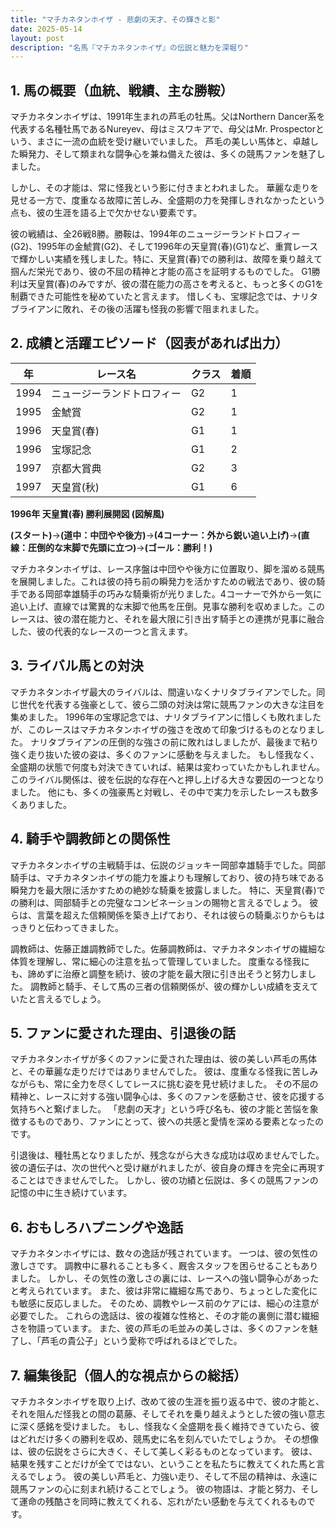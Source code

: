 ```yaml
---
title: "マチカネタンホイザ - 悲劇の天才、その輝きと影"
date: 2025-05-14
layout: post
description: "名馬『マチカネタンホイザ』の伝説と魅力を深堀り"
---
```


## 1. 馬の概要（血統、戦績、主な勝鞍）

マチカネタンホイザは、1991年生まれの芦毛の牡馬。父はNorthern Dancer系を代表する名種牡馬であるNureyev、母はミスワキアで、母父はMr. Prospectorという、まさに一流の血統を受け継いでいました。  芦毛の美しい馬体と、卓越した瞬発力、そして類まれな闘争心を兼ね備えた彼は、多くの競馬ファンを魅了しました。

しかし、その才能は、常に怪我という影に付きまとわれました。  華麗な走りを見せる一方で、度重なる故障に苦しみ、全盛期の力を発揮しきれなかったという点も、彼の生涯を語る上で欠かせない要素です。

彼の戦績は、全26戦8勝。勝鞍は、1994年のニュージーランドトロフィー(G2)、1995年の金鯱賞(G2)、そして1996年の天皇賞(春)(G1)など、重賞レースで輝かしい実績を残しました。特に、天皇賞(春)での勝利は、故障を乗り越えて掴んだ栄光であり、彼の不屈の精神と才能の高さを証明するものでした。  G1勝利は天皇賞(春)のみですが、彼の潜在能力の高さを考えると、もっと多くのG1を制覇できた可能性を秘めていたと言えます。  惜しくも、宝塚記念では、ナリタブライアンに敗れ、その後の活躍も怪我の影響で阻まれました。


## 2. 成績と活躍エピソード（図表があれば出力）

| 年 | レース名          | クラス | 着順 |
|---|-------------------|-------|------|
| 1994 | ニュージーランドトロフィー | G2    | 1     |
| 1995 | 金鯱賞            | G2    | 1     |
| 1996 | 天皇賞(春)        | G1    | 1     |
| 1996 | 宝塚記念          | G1    | 2     |
| 1997 | 京都大賞典        | G2    | 3     |
| 1997 | 天皇賞(秋)        | G1    | 6     |


**1996年 天皇賞(春) 勝利展開図 (図解風)**

**(スタート)**→**(道中：中団やや後方)**→**(4コーナー：外から鋭い追い上げ)**→**(直線：圧倒的な末脚で先頭に立つ)**→**(ゴール：勝利！)**

マチカネタンホイザは、レース序盤は中団やや後方に位置取り、脚を溜める競馬を展開しました。これは彼の持ち前の瞬発力を活かすための戦法であり、彼の騎手である岡部幸雄騎手の巧みな騎乗術が光りました。4コーナーで外から一気に追い上げ、直線では驚異的な末脚で他馬を圧倒。見事な勝利を収めました。このレースは、彼の潜在能力と、それを最大限に引き出す騎手との連携が見事に融合した、彼の代表的なレースの一つと言えます。


## 3. ライバル馬との対決

マチカネタンホイザ最大のライバルは、間違いなくナリタブライアンでした。同じ世代を代表する強豪として、彼ら二頭の対決は常に競馬ファンの大きな注目を集めました。  1996年の宝塚記念では、ナリタブライアンに惜しくも敗れましたが、このレースはマチカネタンホイザの強さを改めて印象づけるものとなりました。  ナリタブライアンの圧倒的な強さの前に敗れはしましたが、最後まで粘り強く走り抜いた彼の姿は、多くのファンに感動を与えました。  もし怪我なく、全盛期の状態で何度も対決できていれば、結果は変わっていたかもしれません。  このライバル関係は、彼を伝説的な存在へと押し上げる大きな要因の一つとなりました。  他にも、多くの強豪馬と対戦し、その中で実力を示したレースも数多くありました。


## 4. 騎手や調教師との関係性

マチカネタンホイザの主戦騎手は、伝説のジョッキー岡部幸雄騎手でした。岡部騎手は、マチカネタンホイザの能力を誰よりも理解しており、彼の持ち味である瞬発力を最大限に活かすための絶妙な騎乗を披露しました。  特に、天皇賞(春)での勝利は、岡部騎手との完璧なコンビネーションの賜物と言えるでしょう。  彼らは、言葉を超えた信頼関係を築き上げており、それは彼らの騎乗ぶりからもはっきりと伝わってきました。

調教師は、佐藤正雄調教師でした。佐藤調教師は、マチカネタンホイザの繊細な体質を理解し、常に細心の注意を払って管理していました。  度重なる怪我にも、諦めずに治療と調整を続け、彼の才能を最大限に引き出そうと努力しました。  調教師と騎手、そして馬の三者の信頼関係が、彼の輝かしい成績を支えていたと言えるでしょう。


## 5. ファンに愛された理由、引退後の話

マチカネタンホイザが多くのファンに愛された理由は、彼の美しい芦毛の馬体と、その華麗な走りだけではありませんでした。  彼は、度重なる怪我に苦しみながらも、常に全力を尽くしてレースに挑む姿を見せ続けました。  その不屈の精神と、レースに対する強い闘争心は、多くのファンを感動させ、彼を応援する気持ちへと繋げました。  「悲劇の天才」という呼び名も、彼の才能と苦悩を象徴するものであり、ファンにとって、彼への共感と愛情を深める要素となったのです。

引退後は、種牡馬となりましたが、残念ながら大きな成功は収めませんでした。  彼の遺伝子は、次の世代へと受け継がれましたが、彼自身の輝きを完全に再現することはできませんでした。  しかし、彼の功績と伝説は、多くの競馬ファンの記憶の中に生き続けています。


## 6. おもしろハプニングや逸話

マチカネタンホイザには、数々の逸話が残されています。  一つは、彼の気性の激しさです。  調教中に暴れることも多く、厩舎スタッフを困らせることもありました。  しかし、その気性の激しさの裏には、レースへの強い闘争心があったと考えられています。  また、彼は非常に繊細な馬であり、ちょっとした変化にも敏感に反応しました。  そのため、調教やレース前のケアには、細心の注意が必要でした。  これらの逸話は、彼の複雑な性格と、その才能の裏側に潜む繊細さを物語っています。  また、彼の芦毛の毛並みの美しさは、多くのファンを魅了し、「芦毛の貴公子」という愛称で呼ばれるほどでした。


## 7. 編集後記（個人的な視点からの総括）

マチカネタンホイザを取り上げ、改めて彼の生涯を振り返る中で、彼の才能と、それを阻んだ怪我との間の葛藤、そしてそれを乗り越えようとした彼の強い意志に深く感銘を受けました。  もし、怪我なく全盛期を長く維持できていたら、彼はどれだけ多くの勝利を収め、競馬史に名を刻んでいたでしょうか。  その想像は、彼の伝説をさらに大きく、そして美しく彩るものとなっています。  彼は、結果を残すことだけが全てではない、ということを私たちに教えてくれた馬と言えるでしょう。  彼の美しい芦毛と、力強い走り、そして不屈の精神は、永遠に競馬ファンの心に刻まれ続けることでしょう。  彼の物語は、才能と努力、そして運命の残酷さを同時に教えてくれる、忘れがたい感動を与えてくれるものです。
